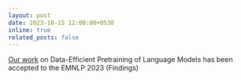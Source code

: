 ```yaml
---
layout: post
date: 2023-10-15 12:00:00+0530
inline: true
related_posts: false
---
```


[Our work](https://arxiv.org/abs/2305.06677) on Data-Efficient Pretraining of Language Models has been accepted to the EMNLP 2023 (Findings)
